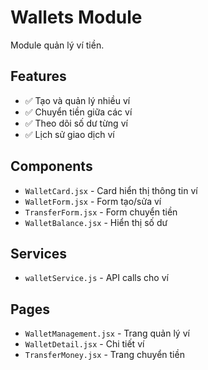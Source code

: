 # Wallets Module

Module quản lý ví tiền.

## Features

- ✅ Tạo và quản lý nhiều ví
- ✅ Chuyển tiền giữa các ví
- ✅ Theo dõi số dư từng ví
- ✅ Lịch sử giao dịch ví

## Components

- `WalletCard.jsx` - Card hiển thị thông tin ví
- `WalletForm.jsx` - Form tạo/sửa ví
- `TransferForm.jsx` - Form chuyển tiền
- `WalletBalance.jsx` - Hiển thị số dư

## Services

- `walletService.js` - API calls cho ví

## Pages

- `WalletManagement.jsx` - Trang quản lý ví
- `WalletDetail.jsx` - Chi tiết ví
- `TransferMoney.jsx` - Trang chuyển tiền
